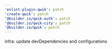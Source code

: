 ```yaml
---
'eslint-plugin-qwik': patch
'create-qwik': patch
'@builder.io/qwik-auth': patch
'@builder.io/qwik-city': patch
'@builder.io/qwik': patch
---
```


infra: update devDependencies and configurations
